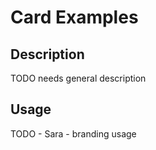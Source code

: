 # Card Examples

## Description
TODO needs general description

## Usage
TODO - Sara - branding usage